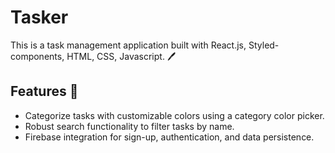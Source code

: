 # Tasker 

This is a task management application built with React.js, Styled-components, HTML, CSS, Javascript. 🖊️

## Features 🚀

- Categorize tasks with customizable colors using a category color picker.
- Robust search functionality to filter tasks by name.
- Firebase integration for sign-up, authentication, and data persistence.


